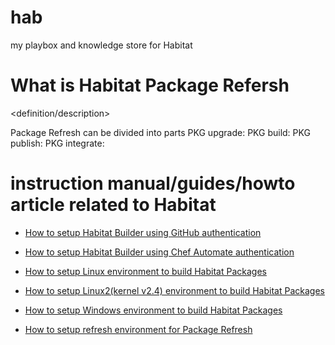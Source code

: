# hab
my playbox and knowledge store for Habitat

# What is Habitat Package Refersh
<definition/description>

Package Refresh can be divided into parts
PKG upgrade:
PKG build:
PKG publish:
PKG integrate:

# instruction manual/guides/howto article related to Habitat

* [How to setup Habitat Builder using GitHub authentication](./guides/builder_setup.md)

* [How to setup Habitat Builder using Chef Automate authentication](./guides/builder_setup.md)

* [How to setup Linux environment to build Habitat Packages](./guides/habitat_setup.md)

* [How to setup Linux2(kernel v2.4) environment to build Habitat Packages](./guides/habitat_setup.md)

* [How to setup Windows environment to build Habitat Packages](./guides/habitat_setup.md)

* [How to setup refresh environment for Package Refresh](./guides/refresh_setup.md)

